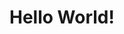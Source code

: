 <!DOCTYPE html>

<html>

<head>
    <title> "Hello World" </title>
</head>

<body>
    <h1>Hello World!</h1>
</body>

</html>
